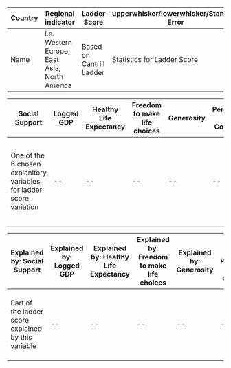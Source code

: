| Country | Regional indicator | Ladder Score | upperwhisker/lowerwhisker/Standard Error |
| --- | --- | --- | --- |
| Name | i.e. Western Europe, East Asia, North America | Based on Cantrill Ladder | Statistics for Ladder Score |


| Social Support | Logged GDP| Healthy Life Expectancy | Freedom to make life choices | Generosity | Perceptions of Corruption | Ladder Score in Dystopia |
| --- | --- | --- | --- | --- | --- | --- |
| One of the 6 chosen explanitory variables for ladder score variation | -- | -- | -- |  -- | -- | A fixed value of the ladder score in a fictional, dystopian country (used as a control) |

| Explained by: Social Support | Explained by: Logged GDP| Explained by: Healthy Life Expectancy | Explained by: Freedom to make life choices | Explained by: Generosity | Explained by: Perceptions of Corruption | Dystopia + Residual |
| --- | --- | --- | --- | --- | --- | --- |
| Part of the ladder score explained by this variable | -- | -- | -- |  -- | -- | * These variables are summed to create the final ladder score * |

